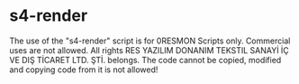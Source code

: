 # s4-render


The use of the "s4-render" script is for 0RESMON Scripts only. Commercial uses are not allowed. All rights RES YAZILIM DONANIM TEKSTIL SANAYİ İÇ VE DIŞ TİCARET LTD. ŞTİ. belongs. The code cannot be copied, modified and copying code from it is not allowed!  
